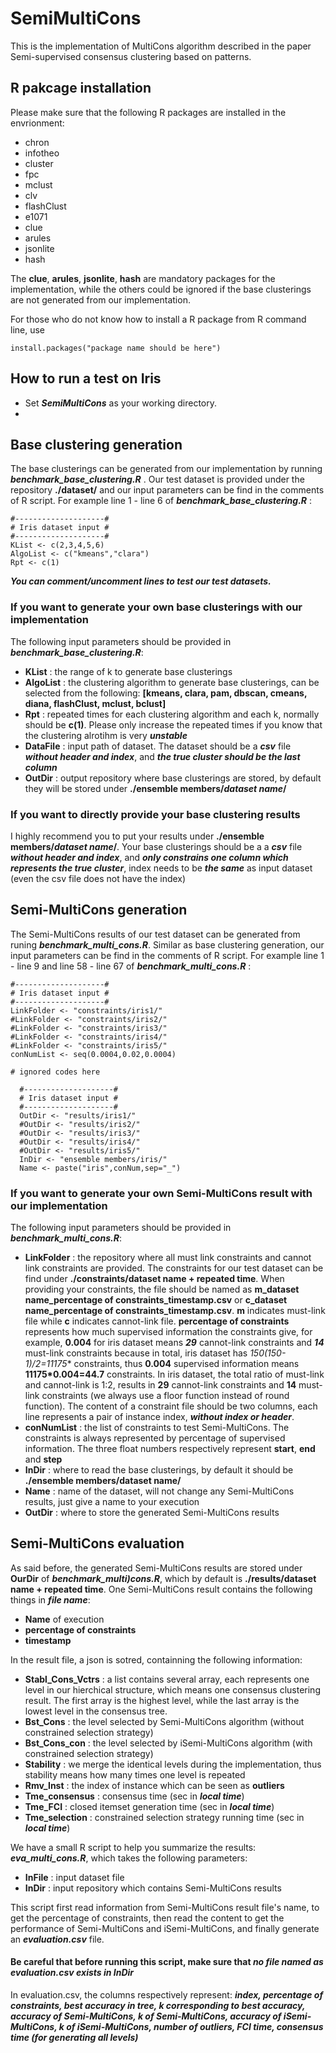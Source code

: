 # SemiMultiCons
This is the implementation of MultiCons algorithm described in the paper Semi-supervised consensus clustering based on patterns.

## R pakcage installation
Please make sure that the following R packages are installed in the envrionment: 
- chron
- infotheo
- cluster 
- fpc
- mclust
- clv 
- flashClust
- e1071
- clue
- arules 
- jsonlite
- hash 

The **clue**, **arules**, **jsonlite**, **hash** are mandatory packages for the implementation, while the others could be ignored if the base clusterings are not generated from our implementation. 

For those who do not know how to install a R package from R command line, use 
```
install.packages("package name should be here")
```
## How to run a test on Iris
- Set **_SemiMultiCons_** as your working directory.
- 
## Base clustering generation
The base clusterings can be generated from our implementation by running **_benchmark_base_clustering.R_** . Our test dataset is provided under the repository **./dataset/** and our input parameters can be find in the comments of R script.
For example line 1 - line 6 of **_benchmark_base_clustering.R_** : 
```
#--------------------#
# Iris dataset input #
#--------------------#
KList <- c(2,3,4,5,6)
AlgoList <- c("kmeans","clara")
Rpt <- c(1)
```

**_You can comment/uncomment lines to test our test datasets._**

### If you want to generate your own base clusterings with our implementation
The following input parameters should be provided in **_benchmark_base_clustering.R_**: 
- **KList** : the range of k to generate base clusterings
- **AlgoList** : the clustering algorithm to generate base clusterings, can be selected from the following: **[kmeans, clara, pam, dbscan, cmeans, diana, flashClust, mclust, bclust]**
- **Rpt** : repeated times for each clustering algorithm and each k, normally should be **c(1)**. Please only increase the repeated times if you know that the clustering alrotihm is very **_unstable_**
- **DataFile** : input path of dataset. The dataset should be a **_csv_** file **_without header and index_**, and **_the true cluster should be the last column_**
- **OutDir** : output repository where base clusterings are stored, by default they will be stored under **./ensemble members/_dataset name_/**

### If you want to directly provide your base clustering results
I highly recommend you to put your results under **./ensemble members/_dataset name_/**. Your base clusterings should be a a **_csv_** file **_without header and index_**, and **_only constrains one column which represents the true cluster_**, index needs to be **_the same_** as input dataset (even the csv file does not have the index)

## Semi-MultiCons generation
The Semi-MultiCons results of our test dataset can be generated from runing **_benchmark_multi_cons.R_**. Similar as base clustering generation, our input parameters can be find in the comments of R script.
For example line 1 - line 9 and line 58 - line 67 of **_benchmark_multi_cons.R_** : 
```
#--------------------#
# Iris dataset input #
#--------------------#
LinkFolder <- "constraints/iris1/"
#LinkFolder <- "constraints/iris2/"
#LinkFolder <- "constraints/iris3/"
#LinkFolder <- "constraints/iris4/"
#LinkFolder <- "constraints/iris5/"
conNumList <- seq(0.0004,0.02,0.0004)

# ignored codes here 

  #--------------------#
  # Iris dataset input #
  #--------------------#
  OutDir <- "results/iris1/"
  #OutDir <- "results/iris2/"
  #OutDir <- "results/iris3/"
  #OutDir <- "results/iris4/"
  #OutDir <- "results/iris5/"
  InDir <- "ensemble members/iris/"
  Name <- paste("iris",conNum,sep="_") 
```
### If you want to generate your own Semi-MultiCons result with our implementation
The following input parameters should be provided in **_benchmark_multi_cons.R_**: 
- **LinkFolder** : the repository where all must link constraints and cannot link constraints are provided. The constraints for our test dataset can be find under **./constraints/dataset name + repeated time**. When providing your constraints, the file should be named as **m_dataset name_percentage of constraints_timestamp.csv** or **c_dataset name_percentage of constraints_timestamp.csv**. **m** indicates must-link file while **c** indicates cannot-link file. **percentage of constraints** represents how much supervised information the constraints give, for example, **0.004** for iris dataset means **_29_** cannot-link constraints and **_14_** must-link constraints because in total, iris dataset has **150*(150-1)/2=11175** constraints, thus **0.004** supervised information means **11175*0.004=44.7** constraints. In iris dataset, the total ratio of must-link and cannot-link is 1:2, results in **29** cannot-link constraints and **14** must-link constraints (we always use a floor function instead of round function). The content of a constraint file should be two columns, each line represents a pair of instance index, **_without index or header_**.
- **conNumList** : the list of constraints to test Semi-MultiCons. The constraints is always represented by percentage of supervised information. The three float numbers respectively represent **start**, **end** and **step**
- **InDir** : where to read the base clusterings, by default it should be **./ensemble members/dataset name/**
- **Name** : name of the dataset, will not change any Semi-MultiCons results, just give a name to your execution
- **OutDir** : where to store the generated Semi-MultiCons results

## Semi-MultiCons evaluation
As said before, the generated Semi-MultiCons results are stored under **OurDir** of **_benchmark_multi)cons.R_**, which by default is **./results/dataset name + repeated time**. One Semi-MultiCons result contains the following things in **_file name_**: 
- **Name** of execution 
- **percentage of constraints** 
- **timestamp** 

In the result file, a json is sotred, containning the following information: 
- **Stabl_Cons_Vctrs** : a list contains several array, each represents one level in our hierchical structure, which means one consensus clustering result. The first array is the highest level, while the last array is the lowest level in the consensus tree.
- **Bst_Cons** : the level selected by Semi-MultiCons algorithm (without constrained selection strategy)
- **Bst_Cons_con** : the level selected by iSemi-MultiCons algorithm (with constrained selection strategy)
- **Stability** : we merge the identical levels during the implementation, thus stability means how many times one level is repeated
- **Rmv_Inst** : the index of instance which can be seen as **outliers**
- **Tme_consensus** : consensus time (sec in **_local time_**)
- **Tme_FCI** : closed itemset generation time (sec in **_local time_**)
- **Tme_selection** : constrained selection strategy running time (sec in **_local time_**)

We have a small R script to help you summarize the results: **_eva_multi_cons.R_**, which takes the following parameters:
- **InFile** : input dataset file
- **InDir** : input repository which contains Semi-MultiCons results

This script first read information from Semi-MultiCons result file's name, to get the percentage of constraints, then read the content to get the performance of Semi-MultiCons and iSemi-MultiCons, and finally generate an **_evaluation.csv_** file. 
#### Be careful that before running this script, make sure that **_no file named as evaluation.csv exists in InDir_**

In evaluation.csv, the columns respectively represent: **_index, percentage of constraints, best accuracy in tree, k corresponding to best accuracy, accuracy of Semi-MultiCons, k of Semi-MultiCons, accuracy of iSemi-MultiCons, k of iSemi-MultiCons, number of outliers, FCI time, consensus time (for generating all levels)_**



